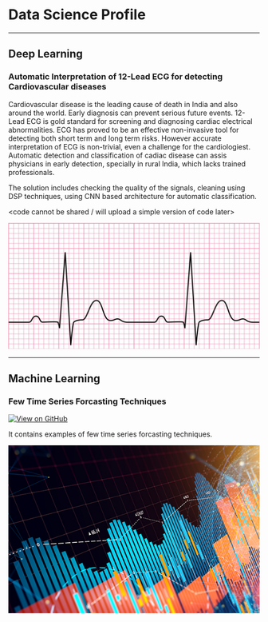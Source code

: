 # Data Science Profile
__________


## Deep Learning 

### Automatic Interpretation of 12-Lead ECG for detecting Cardiovascular diseases

Cardiovascular disease is the leading cause of death in India and also around the world. Early diagnosis can prevent serious future events. 12-Lead ECG is gold standard for screening and diagnosing cardiac electrical abnormalities. ECG has proved to be an effective non-invasive tool for detecting both short term and long term risks. However accurate interpretation of ECG is non-trivial, even a challenge for the cardiologiest.  Automatic detection and classification of cadiac disease can assis physicians in early detection, specially in rural India, which lacks trained professionals. 

The solution includes checking the quality of the signals, cleaning using DSP techniques, using CNN based architecture for automatic classification. 

<code cannot be shared / will upload a simple version of code later>

<center><img src="assets/img/ecg.jpg"/></center>

-----------------------
## Machine Learning

### Few Time Series Forcasting Techniques 
[![View on GitHub](https://img.shields.io/badge/GitHub-View_on_GitHub-blue?logo=GitHub)](https://github.com/dhananjayabl/Timeseries_Forecasting_Python)

It contains examples of few time series forcasting techniques.

<center><img src="assets/img/forecasting.jpg"/></center>
